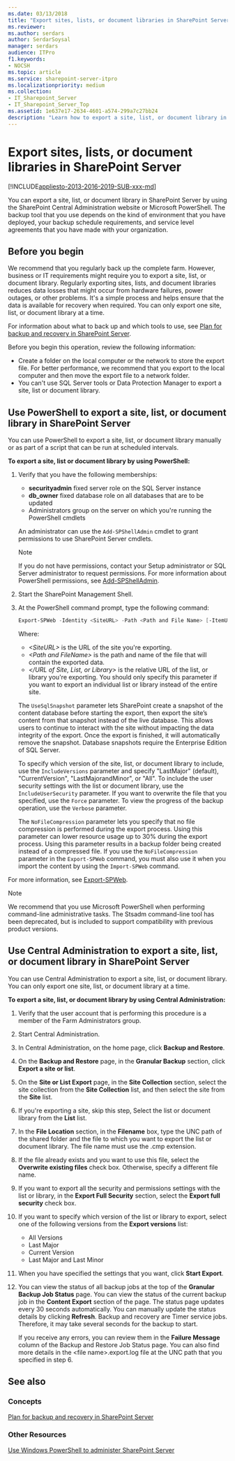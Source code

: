```yaml
---
ms.date: 03/13/2018
title: "Export sites, lists, or document libraries in SharePoint Server"
ms.reviewer: 
ms.author: serdars
author: SerdarSoysal
manager: serdars
audience: ITPro
f1.keywords:
- NOCSH
ms.topic: article
ms.service: sharepoint-server-itpro
ms.localizationpriority: medium
ms.collection:
- IT_Sharepoint_Server
- IT_Sharepoint_Server_Top
ms.assetid: 1e637e17-2634-4601-a574-299a7c27bb24
description: "Learn how to export a site, list, or document library in SharePoint Server."
---
```


# Export sites, lists, or document libraries in SharePoint Server

[!INCLUDE[appliesto-2013-2016-2019-SUB-xxx-md](../includes/appliesto-2013-2016-2019-SUB-xxx-md.md)]
  
You can export a site, list, or document library in SharePoint Server by using the SharePoint Central Administration website or Microsoft PowerShell. The backup tool that you use depends on the kind of environment that you have deployed, your backup schedule requirements, and service level agreements that you have made with your organization. 

## Before you begin

We recommend that you regularly back up the complete farm. However, business or IT requirements might require you to export a site, list, or document library. Regularly exporting sites, lists, and document libraries reduces data losses that might occur from hardware failures, power outages, or other problems. It's a simple process and helps ensure that the data is available for recovery when required. You can only export one site, list, or document library at a time.
  
For information about what to back up and which tools to use, see [Plan for backup and recovery in SharePoint Server](backup-and-recovery-planning.md).
  
Before you begin this operation, review the following information:
  
- Create a folder on the local computer or the network to store the export file. For better performance, we recommend that you export to the local computer and then move the export file to a network folder.
- You can't use SQL Server tools or Data Protection Manager to export a site, list or document library.

## Use PowerShell to export a site, list, or document library in SharePoint Server

You can use PowerShell to export a site, list, or document library manually or as part of a script that can be run at scheduled intervals.
  
**To export a site, list or document library by using PowerShell:**
  
1. Verify that you have the following memberships:

     - **securityadmin** fixed server role on the SQL Server instance
     - **db_owner** fixed database role on all databases that are to be updated
     - Administrators group on the server on which you're running the PowerShell cmdlets

    An administrator can use the `Add-SPShellAdmin` cmdlet to grant permissions to use SharePoint Server cmdlets. 

    > [!NOTE]
    > If you do not have permissions, contact your Setup administrator or SQL Server administrator to request permissions. For more information about PowerShell permissions, see [Add-SPShellAdmin](/powershell/module/sharepoint-server/Add-SPShellAdmin?view=sharepoint-ps&preserve-view=true). 
  
2. Start the SharePoint Management Shell.
3. At the PowerShell command prompt, type the following command:

    ```powershell
    Export-SPWeb -Identity <SiteURL> -Path <Path and File Name> [-ItemUrl <URL of Site, List, or Library>] [-IncludeUserSecurity] [-IncludeVersions] [-NoFileCompression] [-UseSqlSnapshot] [-Verbose]
    ```

    Where:
    - _\<SiteURL\>_ is the URL of the site you're exporting. 
    - _\<Path and FileName\>_ is the path and name of the file that will contain the exported data.
    - _\</URL of Site, List, or Library\>_ is the relative URL of the list, or library you're exporting. You should only specify this parameter if you want to export an individual list or library instead of the entire site.

     The `UseSqlSnapshot` parameter lets SharePoint create a snapshot of the content database before starting the export, then export the site’s content from that snapshot instead of the live database. This allows users to continue to interact with the site without impacting the data integrity of the export. Once the export is finished, it will automatically remove the snapshot. Database snapshots require the Enterprise Edition of SQL Server.

     To specify which version of the site, list, or document library to include, use the `IncludeVersions` parameter and specify "LastMajor" (default), "CurrentVersion", "LastMajorandMinor", or "All". To include the user security settings with the list or document library, use the `IncludeUserSecurity` parameter. If you want to overwrite the file that you specified, use the `Force` parameter. To view the progress of the backup operation, use the `Verbose` parameter. 

     The `NoFileCompression` parameter lets you specify that no file compression is performed during the export process. Using this parameter can lower resource usage up to 30% during the export process. Using this parameter results in a backup folder being created instead of a compressed file. If you use the `NoFileCompression` parameter in the `Export-SPWeb` command, you must also use it when you import the content by using the `Import-SPWeb` command. 

For more information, see [Export-SPWeb](/powershell/module/sharepoint-server/Export-SPWeb?view=sharepoint-ps&preserve-view=true). 
  
> [!NOTE]
> We recommend that you use Microsoft PowerShell when performing command-line administrative tasks. The Stsadm command-line tool has been deprecated, but is included to support compatibility with previous product versions.
  
## Use Central Administration to export a site, list, or document library in SharePoint Server

You can use Central Administration to export a site, list, or document library. You can only export one site, list, or document library at a time.
  
**To export a site, list, or document library by using Central Administration:**
  
1. Verify that the user account that is performing this procedure is a member of the Farm Administrators group.
2. Start Central Administration.
3. In Central Administration, on the home page, click **Backup and Restore**.
4. On the **Backup and Restore** page, in the **Granular Backup** section, click **Export a site or list**.
5. On the **Site or List Export** page, in the **Site Collection** section, select the site collection from the **Site Collection** list, and then select the site from the **Site** list. 
6. If you're exporting a site, skip this step, Select the list or document library from the **List** list. 
7. In the **File Location** section, in the **Filename** box, type the UNC path of the shared folder and the file to which you want to export the list or document library. The file name must use the .cmp extension. 
8. If the file already exists and you want to use this file, select the **Overwrite existing files** check box. Otherwise, specify a different file name. 
9. If you want to export all the security and permissions settings with the list or library, in the **Export Full Security** section, select the **Export full security** check box. 
10. If you want to specify which version of the list or library to export, select one of the following versions from the **Export versions** list: 

     - All Versions
     - Last Major
     - Current Version
     - Last Major and Last Minor

11. When you have specified the settings that you want, click **Start Export**.

12. You can view the status of all backup jobs at the top of the **Granular Backup Job Status** page. You can view the status of the current backup job in the **Content Export** section of the page. The status page updates every 30 seconds automatically. You can manually update the status details by clicking **Refresh**. Backup and recovery are Timer service jobs. Therefore, it may take several seconds for the backup to start.

    If you receive any errors, you can review them in the **Failure Message** column of the Backup and Restore Job Status page. You can also find more details in the \<file name>\.export.log file at the UNC path that you specified in step 6. 

## See also

### Concepts

[Plan for backup and recovery in SharePoint Server](backup-and-recovery-planning.md)

### Other Resources

[Use Windows PowerShell to administer SharePoint Server](/powershell/module/sharepoint-server/?view=sharepoint-ps&preserve-view=true)
